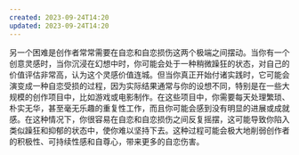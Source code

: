 ```yaml
---
created: 2023-09-24T14:20
updated: 2023-09-24T14:20
---
```

另一个困难是创作者常常需要在自恋和自恋损伤这两个极端之间摆动。当你有一个创意灵感时，当你沉浸在幻想中时，你可能会处于一种稍微躁狂的状态，对自己的价值评估非常高，认为这个灵感价值连城。但当你真正开始付诸实践时，它可能会演变成一种自恋受损的过程，因为实际结果通常与你的设想不同，特别是在一些大规模的创作项目中，比如游戏或电影制作。在这些项目中，你需要每天处理繁琐、朴实无华，甚至毫无乐趣的重复性工作，而且你可能会感到没有明显的进展或成就感。在这种情况下，你很容易在自恋和自恋损伤之间反复摇摆，这可能导致你陷入类似躁狂和抑郁的状态中，使你难以坚持下去。这种过程可能会极大地削弱创作者的积极性、可持续性感和自尊心，带来更多的自恋伤害。